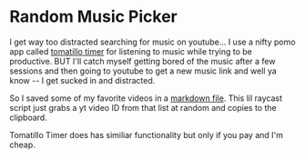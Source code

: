 # Random Music Picker

I get way too distracted searching for music on youtube... I use a nifty pomo app called [tomatillo timer](https://timer.flotes.app/) for listening to music while trying to be productive. BUT I'll catch myself getting bored of the music after a few sessions and then going to youtube to get a new music link and well ya know -- I get sucked in and distracted.

So I saved some of my favorite videos in a [markdown file](../../apps/Sync/Browser/Pomo/music-favs.md). This lil raycast script just grabs a yt video ID from that list at random and copies to the clipboard.

Tomatillo Timer does has similiar functionality but only if you pay and I'm cheap.
